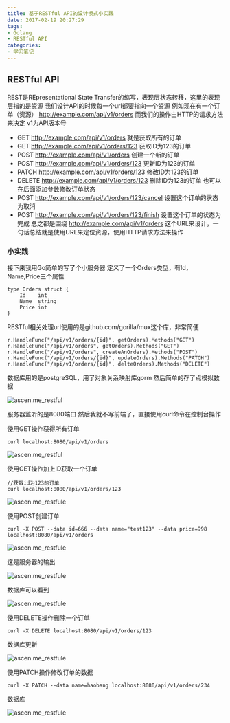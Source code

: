 ```yaml
---
title: 基于RESTful API的设计模式小实践
date: 2017-02-19 20:27:29
tags:
- Golang
- RESTful API
categories:
- 学习笔记
---
```


## RESTful API

REST是REpresentational State Transfer的缩写，表现层状态转移，这里的表现层指的是资源
我们设计API的时候每一个url都要指向一个资源
例如现在有一个订单（资源）
http://example.com/api/v1/orders
而我们的操作由HTTP的请求方法来决定
v1为API版本号

- GET http://example.com/api/v1/orders
就是获取所有的订单
- GET http://example.com/api/v1/orders/123
获取ID为123的订单
- POST http://example.com/api/v1/orders
创建一个新的订单
- POST http://example.com/api/v1/orders/123
更新ID为123的订单
- PATCH http://example.com/api/v1/orders/123
修改ID为123的订单
- DELETE http://example.com/api/v1/orders/123
删除ID为123的订单
也可以在后面添加参数修改订单状态
- POST http://example.com/api/v1/orders/123/cancel
设置这个订单的状态为取消
- POST http://example.com/api/v1/orders/123/finish
设置这个订单的状态为完成
总之都是围绕 http://example.com/api/v1/orders 这个URL来设计，一句话总结就是使用URL来定位资源，使用HTTP请求方法来操作

### 小实践
接下来我用Go简单的写了个小服务器
定义了一个Orders类型，有Id，Name,Price三个属性

```
type Orders struct {
	Id    int
	Name  string
	Price int
}
```
RESTful相关处理url使用的是github.com/gorilla/mux这个库，非常简便

```
r.HandleFunc("/api/v1/orders/{id}", getOrders).Methods("GET")
r.HandleFunc("/api/v1/orders", getOrders).Methods("GET")
r.HandleFunc("/api/v1/orders", createAnOrders).Methods("POST")
r.HandleFunc("/api/v1/orders/{id}", updateOrders).Methods("PATCH")
r.HandleFunc("/api/v1/orders/{id}", delteOrders).Methods("DELETE")
```
数据库用的是postgreSQL，用了对象关系映射库gorm
然后简单的存了点模拟数据

![ascen.me_restful](http://7xsnb0.com1.z0.glb.clouddn.com/2017-02-19-072547.jpg)


服务器监听的是8080端口
然后我就不写前端了，直接使用curl命令在控制台操作

使用GET操作获得所有订单
```
curl localhost:8080/api/v1/orders
```

![ascen.me_restful](http://7xsnb0.com1.z0.glb.clouddn.com/2017-02-19-134318.jpg)

使用GET操作加上ID获取一个订单
```
//获取id为123的订单
curl localhost:8080/api/v1/orders/123
```

![ascen.me_restfule](http://7xsnb0.com1.z0.glb.clouddn.com/2017-02-19-134257.jpg)

使用POST创建订单

```
curl -X POST --data id=666 --data name="test123" --data price=998 localhost:8080/api/v1/orders
```

![ascen.me_restfule](http://7xsnb0.com1.z0.glb.clouddn.com/2017-02-19-134444.jpg)

这是服务器的输出

![ascen.me_restfule](http://7xsnb0.com1.z0.glb.clouddn.com/2017-02-19-134523.jpg)

数据库可以看到

![ascen.me_restfule](http://7xsnb0.com1.z0.glb.clouddn.com/2017-02-19-133845.jpg)

使用DELETE操作删除一个订单
```
curl -X DELETE localhost:8080/api/v1/orders/123
```
数据库更新

![ascen.me_restfule](http://7xsnb0.com1.z0.glb.clouddn.com/2017-02-19-134802.jpg)

使用PATCH操作修改订单的数据
```
curl -X PATCH --data name=haobang localhost:8080/api/v1/orders/234
```
数据库

![ascen.me_restfule](http://7xsnb0.com1.z0.glb.clouddn.com/2017-02-19-135159.jpg)





